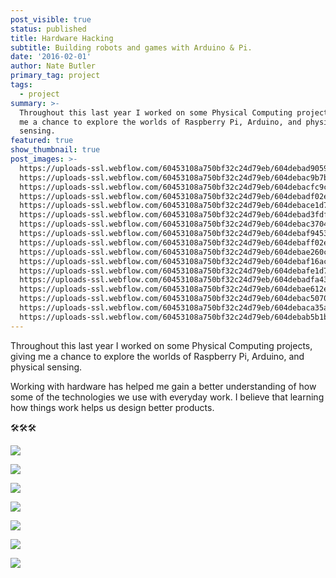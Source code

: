 ```yaml
---
post_visible: true
status: published
title: Hardware Hacking
subtitle: Building robots and games with Arduino & Pi.
date: '2016-02-01'
author: Nate Butler
primary_tag: project
tags:
  - project
summary: >-
  Throughout this last year I worked on some Physical Computing projects, giving
  me a chance to explore the worlds of Raspberry Pi, Arduino, and physical
  sensing.
featured: true
show_thumbnail: true
post_images: >-
  https://uploads-ssl.webflow.com/60453108a750bf32c24d79eb/604debad905975736fcca389_hardware_hacking_1.jpg;
  https://uploads-ssl.webflow.com/60453108a750bf32c24d79eb/604debac9b7b096d495ba33b_hardware_hacking_2.jpg;
  https://uploads-ssl.webflow.com/60453108a750bf32c24d79eb/604debacfc9c574829204d56_hardware_hacking_3.jpg;
  https://uploads-ssl.webflow.com/60453108a750bf32c24d79eb/604debadf02e1e6d4235f33c_hardware_hacking_4.jpg;
  https://uploads-ssl.webflow.com/60453108a750bf32c24d79eb/604debace1d7530b6c0d3e5a_hardware_hacking_5.jpg;
  https://uploads-ssl.webflow.com/60453108a750bf32c24d79eb/604debad3fdf20047427268d_hardware_hacking_6.jpg;
  https://uploads-ssl.webflow.com/60453108a750bf32c24d79eb/604debac37044245355caf5f_hardware_hacking_7.jpg;
  https://uploads-ssl.webflow.com/60453108a750bf32c24d79eb/604debaf94532bc064ab06ba_IMG_0860.JPG;
  https://uploads-ssl.webflow.com/60453108a750bf32c24d79eb/604debaff02e1e1de735f33e_IMG_0861.JPG;
  https://uploads-ssl.webflow.com/60453108a750bf32c24d79eb/604debae260c2c7b78b63c66_IMG_1120.JPG;
  https://uploads-ssl.webflow.com/60453108a750bf32c24d79eb/604debaf16ac695122cca408_IMG_1134.JPG;
  https://uploads-ssl.webflow.com/60453108a750bf32c24d79eb/604debafe1d753bcf70d3e5b_IMG_1136.JPG;
  https://uploads-ssl.webflow.com/60453108a750bf32c24d79eb/604debadfa43633781200af0_IMG_1154.JPG;
  https://uploads-ssl.webflow.com/60453108a750bf32c24d79eb/604debae612e8ead825b4384_IMG_1176%20(1).JPG;
  https://uploads-ssl.webflow.com/60453108a750bf32c24d79eb/604debac50708c65c346c5a2_thumb_IMG_0593_1024.jpg;
  https://uploads-ssl.webflow.com/60453108a750bf32c24d79eb/604debaca35a424b7d44b6a1_thumb_IMG_0605_1024.jpg;
  https://uploads-ssl.webflow.com/60453108a750bf32c24d79eb/604debab5b1b3043bde69f64_thumb_LBFD8460_1024.jpg
---
```

Throughout this last year I worked on some Physical Computing projects, giving me a chance to explore the worlds of Raspberry Pi, Arduino, and physical sensing.

Working with hardware has helped me gain a better understanding of how some of the technologies we use with everyday work. I believe that learning how things work helps us design better products.

🛠🛠🛠

![](http://ysdn-gradshow.s3.amazonaws.com/564f9255e7679d3cd0f73ec9/56c0f136cfcf120800f28b2d/85c1d34e9cec10b250d33036a497d0f365a20182-hardware_hacking_4.8b6ff64a31790288f1b061ccc4fe027a54591f84.jpg)

![](http://ysdn-gradshow.s3.amazonaws.com/564f9255e7679d3cd0f73ec9/56c0f136cfcf120800f28b2d/696828f6945d33dbe3cb708a033fe853cbb3db88-hardware_hacking_5.8b6ff64a31790288f1b061ccc4fe027a54591f84.jpg)

![](http://ysdn-gradshow.s3.amazonaws.com/564f9255e7679d3cd0f73ec9/56c0f136cfcf120800f28b2d/d933e5ddf06e5af61bd6e64dc1228d859a460b59-hardware_hacking_6.8b6ff64a31790288f1b061ccc4fe027a54591f84.jpg)

![](http://ysdn-gradshow.s3.amazonaws.com/564f9255e7679d3cd0f73ec9/56c0f136cfcf120800f28b2d/eb1cc24dc2bb686489aa46711c72be1f0440f465-hardware_hacking_3.8b6ff64a31790288f1b061ccc4fe027a54591f84.jpg)

![](http://ysdn-gradshow.s3.amazonaws.com/564f9255e7679d3cd0f73ec9/56c0f136cfcf120800f28b2d/6f768d6d333effca73ffc9bc8313cf78430554ee-hardware_hacking_1.8b6ff64a31790288f1b061ccc4fe027a54591f84.jpg)

![](http://ysdn-gradshow.s3.amazonaws.com/564f9255e7679d3cd0f73ec9/56c0f136cfcf120800f28b2d/a056e0985c9087891cda7cf7bf7b1c81e0b3b1c1-hardware_hacking_2.8b6ff64a31790288f1b061ccc4fe027a54591f84.jpg)

![](http://ysdn-gradshow.s3.amazonaws.com/564f9255e7679d3cd0f73ec9/56c0f136cfcf120800f28b2d/267f7ec5d6b09f9afa399a710a32f6f6d4281c71-hardware_hacking_7.8b6ff64a31790288f1b061ccc4fe027a54591f84.jpg)